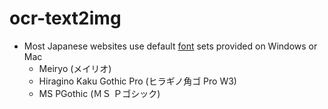 # ocr-text2img
* Most Japanese websites use default [font](https://stackoverflow.com/questions/14563064/japanese-standard-web-fonts) sets provided on Windows or Mac
  * Meiryo (メイリオ)
  * Hiragino Kaku Gothic Pro (ヒラギノ角ゴ Pro W3)
  * MS PGothic (ＭＳ Ｐゴシック)
